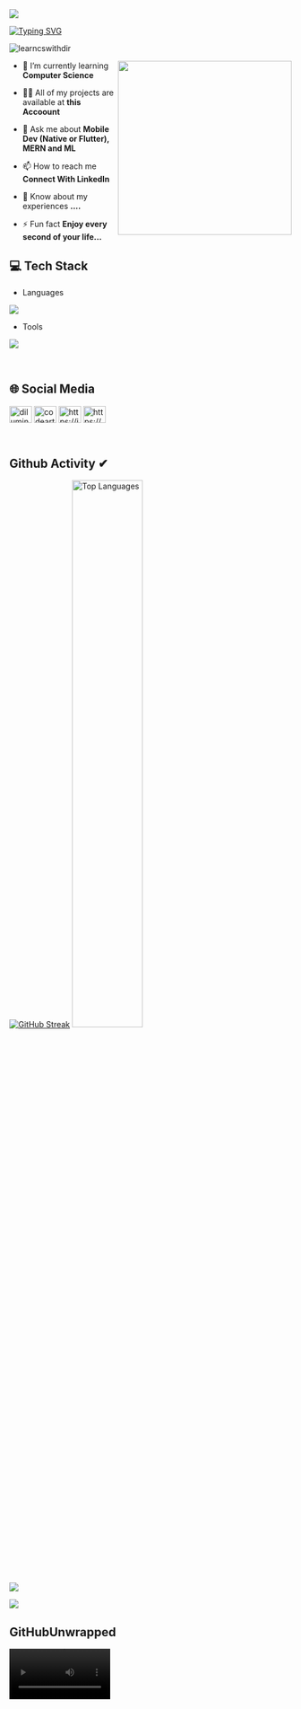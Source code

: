 <img src="https://i.gifer.com/Q0xn.gif" />

[![Typing SVG](https://readme-typing-svg.herokuapp.com?size=32&vCenter=true&width=760&lines=Hi+%F0%9F%91%8B%2C+I'm+Dilum+Induwara+Rathnayake;From+Hambantota,+Sri+Lanka.;(UG)+University+Of+Colombo+School+Of+Computing)](https://git.io/typing-svg)

<p align="left"> <img src="https://komarev.com/ghpvc/?username=learncswithdir&label=Profile%20views&color=0e75b6&style=flat" alt="learncswithdir" /> </p>

<img width="310px" align="right" src="https://cdn.dribbble.com/users/1162077/screenshots/3848914/programmer.gif"/>

- 🌱 I’m currently learning **Computer Science**

- 👨‍💻 All of my projects are available at **this Accoount**

- 💬 Ask me about **Mobile Dev (Native or Flutter), MERN and ML**

- 📫 How to reach me **Connect With LinkedIn**

- 📄 Know about my experiences **....**

- ⚡ Fun fact **Enjoy every second of your life...**

## 💻 Tech Stack
- Languages
<p align="left">
  <a href="https://skillicons.dev">
    <img src="https://skillicons.dev/icons?i=c,cpp,cs,bootstrap,php,express,scala,html,js,css,tailwind,laravel,ts,java,jquery,mongodb,mysql,sqlite,nodejs,react,dart,flutter,py,spring,maven,flask,firebase,aws,gcp,go,tensorflow" />
  </a>
</p>

- Tools
<p align="left">
  <a href="https://skillicons.dev">
    <img src="https://skillicons.dev/icons?i=git,powershell,arduino,autocad,figma,linux,idea,ps,au,pr,vscode,androidstudio,eclipse,postman,selenium,docker,discord,qt,r,visualstudio,wordpress" />
  </a>
</p>
<br/>

## 🌐 Social Media
<p align="left">
<a href="https://www.linkedin.com/in/dilum-induwara-rathnayake-3933b3284" target="blank"><img align="center" src="https://raw.githubusercontent.com/rahuldkjain/github-profile-readme-generator/master/src/images/icons/Social/linked-in-alt.svg" alt="diluminduwara" height="30" width="40" /></a>
<a href="https://www.youtube.com/@CodeArtLK" target="blank"><img align="center" src="https://raw.githubusercontent.com/rahuldkjain/github-profile-readme-generator/master/src/images/icons/Social/youtube.svg" alt="codeart" height="30" width="40" /></a>
<a href="https://instagram.com/https://instagram.com/_dilum_induwara_?igshid=ymmymta2m2y=" target="blank"><img align="center" src="https://raw.githubusercontent.com/rahuldkjain/github-profile-readme-generator/master/src/images/icons/Social/instagram.svg" alt="https://instagram.com/_dilum_induwara_?igshid=ymmymta2m2y=" height="30" width="40" /></a> 
<a href="https://fb.com/https://www.facebook.com/diluminduwara.rathnayake" target="blank"><img align="center" src="https://raw.githubusercontent.com/rahuldkjain/github-profile-readme-generator/master/src/images/icons/Social/facebook.svg" alt="https://www.facebook.com/diluminduwara.rathnayake" height="30" width="40" /></a>
  
</p>
<br/>

## Github Activity ✔

<p align="left">
<a href="https://git.io/streak-stats"><img src="https://github-readme-streak-stats.herokuapp.com?user=LearnCsWithDIR&theme=soft-green&hide_border=true" alt="GitHub Streak" /></a>
  
<img width="50%" src="https://github-readme-stats.vercel.app/api/top-langs/?username=LearnCsWithDIR&theme=bear&hide_border=true&include_all_commits=true&count_private=true&layout=compact&card_width=320" alt="Top Languages" />
</p>

![](https://github-profile-summary-cards.vercel.app/api/cards/profile-details?username=LearnCsWithDIR&theme=monokai)

![](https://github-profile-summary-cards.vercel.app/api/cards/stats?username=LearnCsWithDIR&theme=monokai)

## GitHubUnwrapped
<video src='https://github.com/LearnCsWithDIR/LearnCsWithDIR/assets/110888028/339fa7ec-de72-4ac5-9f97-664623f87e20' width=180/>

